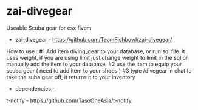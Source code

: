 # zai-divegear
Useable Scuba gear for esx fivem

* zai-divegear - https://github.com/TeamFishbowl/zai-divegear/

How to use :
#1 Add item diving_gear to your database, or run sql file. it uses weight, if you are using limit just change weight to limit in the sql or manually add the item to your database.
#2 use the item to equip your scuba gear ( need to add item to your shops )
#3 type /divegear in chat to take the suba gear off, it returns it to your inventory

* dependencies - 

t-notify - https://github.com/TasoOneAsia/t-notify
